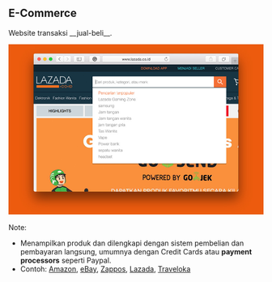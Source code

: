 ## E-Commerce

<div class="fragment fade-up">
    <p class="spotlight">Website transaksi __jual-beli__.</p>
    <p><img src="./slides/img/website-type-ecommerce.jpg"></p>
</div>

Note:
- Menampilkan produk dan dilengkapi dengan sistem pembelian dan pembayaran langsung, umumnya dengan Credit Cards atau __payment processors__ seperti Paypal.
- Contoh: [Amazon](https://www.amazon.com/), [eBay](http://www.ebay.com/), [Zappos](http://www.zappos.com/), [Lazada](http://www.lazada.co.id/), [Traveloka](https://www.traveloka.com/)
